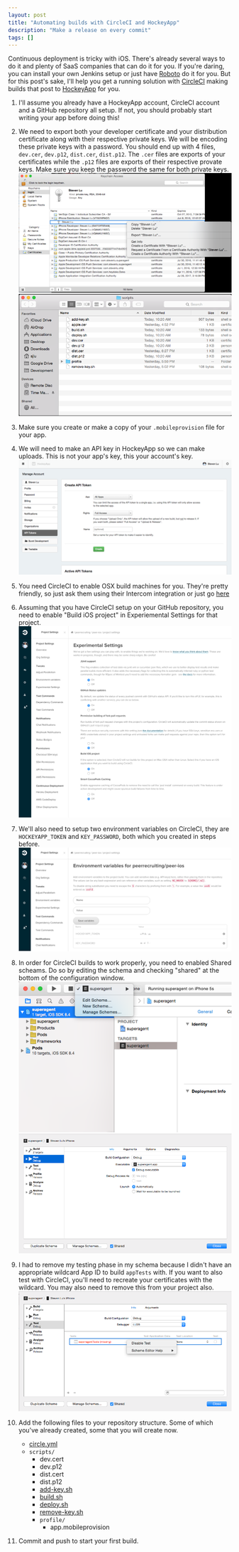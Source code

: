 ```yaml
---
layout: post
title: "Automating builds with CircleCI and HockeyApp"
description: "Make a release on every commit"
tags: []
---
```


Continuous deployment is tricky with iOS. There's already several ways to do it
and plenty of SaaS companies that can do it for you. If you're daring, you can
install your own Jenkins setup or just have [Roboto](http://roboto.build/)
do it for you. But for this post's sake, I'll help you get a running solution
with [CircleCI](https://circleci.com/) making builds that post to
[HockeyApp](http://hockeyapp.net/) for you.

1. I'll assume you already have a HockeyApp account, CircleCI account and a GitHub repository
all setup. If not, you should probably start writing your app before doing this!

2. We need to export both your developer certificate and your distribution certificate along
with their respective private keys. We will be encoding these private keys with a password. You
should end up with 4 files, `dev.cer`, `dev.p12`, `dist.cer`, `dist.p12`. The `.cer` files are
exports of your certificates while the `.p12` files are exports of their respective provate keys.
Make sure you keep the password the same for both private keys.
![pic02](/images/screenshots/02.png)
![pic03](/images/screenshots/03.png)

3. Make sure you create or make a copy of your `.mobileprovision` file for your app.

3. We will need to make an API key in HockeyApp so we can make uploads. This is not your app's
key, this your account's key.
![pic04](/images/screenshots/04.png)

3. You need CircleCI to enable OSX build machines for you. They're pretty friendly, so just
ask them using their Intercom integration or just go [here](https://circleci.com/contact)

4. Assuming that you have CircleCI setup on your GitHub repository, you need to enable
"Build iOS project" in Experiemental Settings for that project.
![pic01](/images/screenshots/01.png)

5. We'll also need to setup two environment variables on CircleCI, they are `HOCKEYAPP_TOKEN` and
`KEY_PASSWORD`, both which you created in steps before.
![pic05](/images/screenshots/05.png)

6. In order for CircleCI builds to work properly, you need to enabled Shared scheams. Do so by
editing the schema and checking "shared" at the bottom of the configuration window.
![pic05](/images/screenshots/06.png)
![pic05](/images/screenshots/07.png)

7. I had to remove my testing phase in my schema because I didn't have an appropriate wildcard
App ID to build `appTests` with. If you want to also test with CircleCI, you'll need to recreate
your certificates with the wildcard. You may also need to remove this from your project also.
![pic05](/images/screenshots/08.png)

8. Add the following files to your repository structure. Some of which you've already created,
some that you will create now.
    * [circle.yml](https://gist.github.com/sjlu/c648b762f7b17c9beeb6#file-circle-yml)
    * `scripts/`
        * dev.cert
        * dev.p12
        * dist.cert
        * dist.p12
        * [add-key.sh](https://gist.github.com/sjlu/c648b762f7b17c9beeb6#file-add-key-sh)
        * [build.sh](https://gist.github.com/sjlu/c648b762f7b17c9beeb6#file-build-sh)
        * [deploy.sh](https://gist.github.com/sjlu/c648b762f7b17c9beeb6#file-deploy-sh)
        * [remove-key.sh](https://gist.github.com/sjlu/c648b762f7b17c9beeb6#file-remove-key-sh)
        * `profile/`
          * app.mobileprovision

9. Commit and push to start your first build.